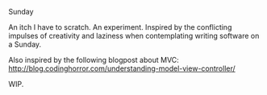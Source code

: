 Sunday

An itch I have to scratch. An experiment. Inspired by the conflicting impulses of creativity and laziness when contemplating writing software on a Sunday.

Also inspired by the following blogpost about MVC: http://blog.codinghorror.com/understanding-model-view-controller/

WIP.